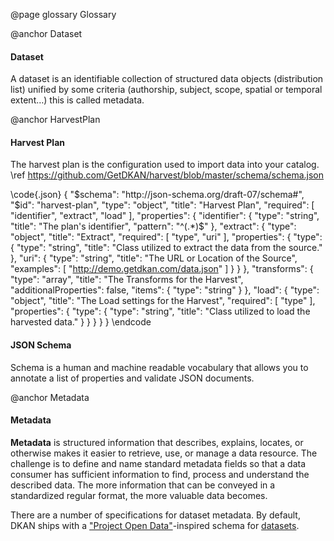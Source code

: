 @page glossary Glossary

@anchor Dataset
#### Dataset
A dataset is an identifiable collection of structured data objects (distribution list) unified by some criteria (authorship, subject, scope, spatial or temporal extent…) this is called metadata.

@anchor HarvestPlan
#### Harvest Plan
The harvest plan is the configuration used to import data into your catalog.
\ref https://github.com/GetDKAN/harvest/blob/master/schema/schema.json
<!-- /include blob/master/schema/schema.json -->

\code{.json}
{
  "$schema": "http://json-schema.org/draft-07/schema#",
  "$id": "harvest-plan",
  "type": "object",
  "title": "Harvest Plan",
  "required": [
    "identifier",
    "extract",
    "load"
  ],
  "properties": {
    "identifier": {
      "type": "string",
      "title": "The plan's identifier",
      "pattern": "^(.*)$"
    },
    "extract": {
      "type": "object",
      "title": "Extract",
      "required": [
        "type",
        "uri"
      ],
      "properties": {
        "type": {
          "type": "string",
          "title": "Class utilized to extract the data from the source."
        },
        "uri": {
          "type": "string",
          "title": "The URL or Location of the Source",
          "examples": [
            "http://demo.getdkan.com/data.json"
          ]
        }
      }
    },
    "transforms": {
      "type": "array",
      "title": "The Transforms for the Harvest",
      "additionalProperties": false,
      "items": {
        "type": "string"
      }
    },
    "load": {
      "type": "object",
      "title": "The Load settings for the Harvest",
      "required": [
        "type"
      ],
      "properties": {
        "type": {
          "type": "string",
          "title": "Class utilized to load the harvested data."
        }
      }
    }
  }
}
\endcode

#### JSON Schema
Schema is a human and machine readable vocabulary that allows you to annotate a list of properties and validate JSON documents.

@anchor Metadata
#### Metadata
**Metadata** is structured information that describes, explains, locates, or otherwise makes it easier to retrieve, use, or manage a data resource. The challenge is to define and name standard metadata fields so that a data consumer has sufficient information to find, process and understand the described data. The more information that can be conveyed in a standardized regular format, the more valuable data becomes.

There are a number of specifications for dataset metadata. By default, DKAN ships with a ["Project Open Data"](https://project-open-data.cio.gov/v1.1/schema/)-inspired schema for [datasets](https://github.com/GetDKAN/dkan2/tree/master/schema).
